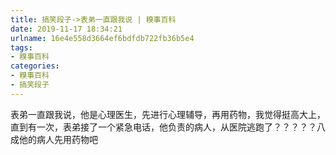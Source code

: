 ```yaml
---
title: 搞笑段子->表弟一直跟我说 | 糗事百科
date: 2019-11-17 18:34:21
urlname: 16e4e558d3664ef6bdfdb722fb36b5e4
tags: 
- 糗事百科
categories:
- 糗事百科
- 搞笑段子
---
```

表弟一直跟我说，他是心理医生，先进行心理辅导，再用药物，我觉得挺高大上，直到有一次，表弟接了一个紧急电话，他负责的病人，从医院逃跑了？？？？？八成他的病人先用药物吧



